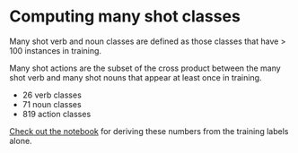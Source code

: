 # Computing many shot classes

Many shot verb and noun classes are defined as those classes that have > 100
instances in training.

Many shot actions are the subset of the cross product between the many shot verb
and many shot nouns that appear at least once in training.

* 26 verb classes
* 71 noun classes
* 819 action classes

[Check out the notebook](./many-shot-classes.ipynb) for deriving these numbers from the training labels
alone.
